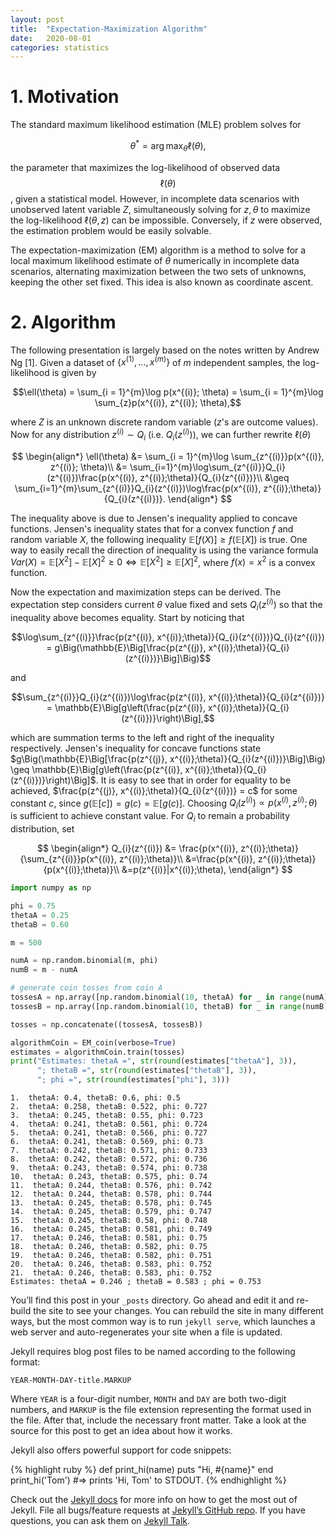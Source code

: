 ```yaml
---
layout: post
title:  "Expectation-Maximization Algorithm"
date:   2020-08-01
categories: statistics
---
```

<script src="https://cdn.mathjax.org/mathjax/latest/MathJax.js?config=TeX-AMS-MML_HTMLorMML" type="text/javascript"></script>


# 1. Motivation


The standard maximum likelihood estimation (MLE) problem solves for

$$\theta^{*} = \arg \max_{\theta}\ell(\theta),$$

the parameter that maximizes the log-likelihood of observed data $$\ell(\theta)$$, given a statistical model. However, in incomplete data scenarios with unobserved latent variable $Z$, simultaneously solving for $z, \theta$ to maximize the log-likelihood $\ell(\theta, z)$ can be impossible. Conversely, if $z$ were observed, the estimation problem would be easily solvable. 

The expectation-maximization (EM) algorithm is a method to solve for a local maximum likelihood estimate of $\theta$ numerically in incomplete data scenarios, alternating maximization between the two sets of unknowns, keeping the other set fixed. This idea is also known as coordinate ascent. 

# 2. Algorithm

The following presentation is largely based on the notes written by Andrew Ng [1]. Given a dataset of $\{x^{(1)},...,x^{(m)}\}$ of $m$ independent samples, the log-likelihood is given by

$$\ell(\theta) = \sum_{i = 1}^{m}\log p(x^{(i)}; \theta) = \sum_{i = 1}^{m}\log \sum_{z}p(x^{(i)}, z^{(i)}; \theta),$$

where $Z$ is an unknown discrete random variable ($z$'s are outcome values). Now for any distribution $z^{(i)} \sim Q_{i}$ (i.e. $Q_{i}(z^{(i)})$), we can further rewrite $\ell(\theta)$

$$
\begin{align*}
\ell(\theta) &= \sum_{i = 1}^{m}\log \sum_{z^{(i)}}p(x^{(i)}, z^{(i)}; \theta)\\
&= \sum_{i=1}^{m}\log\sum_{z^{(i)}}Q_{i}(z^{(i)})\frac{p(x^{(i)}, z^{(i)};\theta)}{Q_{i}(z^{(i)})}\\
&\geq \sum_{i=1}^{m}\sum_{z^{(i)}}Q_{i}(z^{(i)})\log\frac{p(x^{(i)}, z^{(i)};\theta)}{Q_{i}(z^{(i)})}.
\end{align*}
$$

The inequality above is due to Jensen's inequality applied to concave functions. Jensen's inequality states that for a convex function $f$ and random variable $X$, the following inequality $\mathbb{E}[f(X)] \geq f(\mathbb{E}[X])$ is true. One way to easily recall the direction of inequality is using the variance formula $Var(X) = \mathbb{E}[X^{2}] - \mathbb{E}[X]^{2} \geq 0 \iff \mathbb{E}[X^{2}] \geq \mathbb{E}[X]^{2}$, where $f(x) = x^{2}$ is a convex function. 

Now the expectation and maximization steps can be derived. The expectation step considers current $\theta$ value fixed and sets $Q_{i}(z^{(i)})$ so that the inequality above becomes equality. Start by noticing that

$$\log\sum_{z^{(i)}}\frac{p(z^{(i)}, x^{(i)};\theta)}{Q_{i}(z^{(i)})}Q_{i}(z^{(i)}) = g\Big(\mathbb{E}\Big[\frac{p(z^{(j)}, x^{(i)};\theta)}{Q_{i}(z^{(i)})}\Big]\Big)$$

and

$$\sum_{z^{(i)}}Q_{i}(z^{(i)})\log\frac{p(z^{(i)}, x^{(i)};\theta)}{Q_{i}(z^{(i)})} = 
\mathbb{E}\Big[g\left(\frac{p(z^{(i)}, x^{(i)};\theta)}{Q_{i}(z^{(i)})}\right)\Big],$$

which are summation terms to the left and right of the inequality respectively. Jensen's inequality for concave functions state $g\Big(\mathbb{E}\Big[\frac{p(z^{(j)}, x^{(i)};\theta)}{Q_{i}(z^{(i)})}\Big]\Big) \geq \mathbb{E}\Big[g\left(\frac{p(z^{(i)}, x^{(i)};\theta)}{Q_{i}(z^{(i)})}\right)\Big]$. It is easy to see that in order for equality to be achieved, $\frac{p(z^{(j)}, x^{(i)};\theta)}{Q_{i}(z^{(i)})} = c$ for some constant $c$, since $g(\mathbb{E}[c]) = g(c) = \mathbb{E}[g(c)]$. Choosing $Q_{i}(z^{(i)}) \propto p(x^{(i)}, z^{(i)}; \theta)$ is sufficient to achieve constant value. For $Q_{i}$ to remain a probability distribution, set

$$
\begin{align*}
Q_{i}(z^{(i)}) &= \frac{p(x^{(i)}, z^{(i)};\theta)}{\sum_{z^{(i)}}p(x^{(i)}, z^{(i)};\theta)}\\
&=\frac{p(x^{(i)}, z^{(i)};\theta)}{p(x^{(i)};\theta)}\\
&=p(z^{(i)}|x^{(i)};\theta),
\end{align*}
$$

```python
import numpy as np

phi = 0.75
thetaA = 0.25
thetaB = 0.60

m = 500

numA = np.random.binomial(m, phi)
numB = m - numA

# generate coin tosses from coin A
tossesA = np.array([np.random.binomial(10, thetaA) for _ in range(numA)])
tossesB = np.array([np.random.binomial(10, thetaB) for _ in range(numB)])

tosses = np.concatenate((tossesA, tossesB))
```

```python
algorithmCoin = EM_coin(verbose=True)
estimates = algorithmCoin.train(tosses)
print("Estimates: thetaA =", str(round(estimates["thetaA"], 3)), 
      "; thetaB =", str(round(estimates["thetaB"], 3)), 
      "; phi =", str(round(estimates["phi"], 3)))
```

    1.  thetaA: 0.4, thetaB: 0.6, phi: 0.5
    2.  thetaA: 0.258, thetaB: 0.522, phi: 0.727
    3.  thetaA: 0.245, thetaB: 0.55, phi: 0.723
    4.  thetaA: 0.241, thetaB: 0.561, phi: 0.724
    5.  thetaA: 0.241, thetaB: 0.566, phi: 0.727
    6.  thetaA: 0.241, thetaB: 0.569, phi: 0.73
    7.  thetaA: 0.242, thetaB: 0.571, phi: 0.733
    8.  thetaA: 0.242, thetaB: 0.572, phi: 0.736
    9.  thetaA: 0.243, thetaB: 0.574, phi: 0.738
    10.  thetaA: 0.243, thetaB: 0.575, phi: 0.74
    11.  thetaA: 0.244, thetaB: 0.576, phi: 0.742
    12.  thetaA: 0.244, thetaB: 0.578, phi: 0.744
    13.  thetaA: 0.245, thetaB: 0.578, phi: 0.745
    14.  thetaA: 0.245, thetaB: 0.579, phi: 0.747
    15.  thetaA: 0.245, thetaB: 0.58, phi: 0.748
    16.  thetaA: 0.245, thetaB: 0.581, phi: 0.749
    17.  thetaA: 0.246, thetaB: 0.581, phi: 0.75
    18.  thetaA: 0.246, thetaB: 0.582, phi: 0.75
    19.  thetaA: 0.246, thetaB: 0.582, phi: 0.751
    20.  thetaA: 0.246, thetaB: 0.583, phi: 0.752
    21.  thetaA: 0.246, thetaB: 0.583, phi: 0.752
    Estimates: thetaA = 0.246 ; thetaB = 0.583 ; phi = 0.753



You’ll find this post in your `_posts` directory. Go ahead and edit it and re-build the site to see your changes. You can rebuild the site in many different ways, but the most common way is to run `jekyll serve`, which launches a web server and auto-regenerates your site when a file is updated.





Jekyll requires blog post files to be named according to the following format:

`YEAR-MONTH-DAY-title.MARKUP`

Where `YEAR` is a four-digit number, `MONTH` and `DAY` are both two-digit numbers, and `MARKUP` is the file extension representing the format used in the file. After that, include the necessary front matter. Take a look at the source for this post to get an idea about how it works.

Jekyll also offers powerful support for code snippets:

{% highlight ruby %}
def print_hi(name)
  puts "Hi, #{name}"
end
print_hi('Tom')
#=> prints 'Hi, Tom' to STDOUT.
{% endhighlight %}

Check out the [Jekyll docs][jekyll-docs] for more info on how to get the most out of Jekyll. File all bugs/feature requests at [Jekyll’s GitHub repo][jekyll-gh]. If you have questions, you can ask them on [Jekyll Talk][jekyll-talk].

[jekyll-docs]: https://jekyllrb.com/docs/home
[jekyll-gh]:   https://github.com/jekyll/jekyll
[jekyll-talk]: https://talk.jekyllrb.com/
